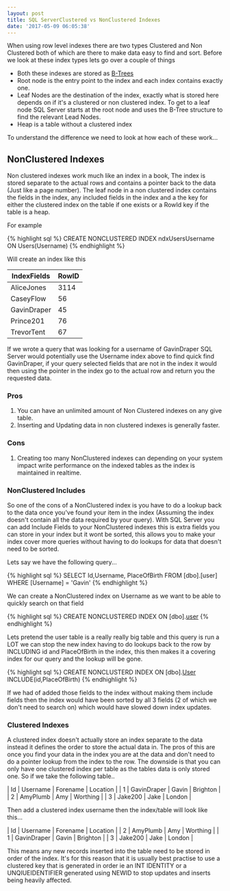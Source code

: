 ```yaml
---
layout: post
title: SQL ServerClustered vs NonClustered Indexes
date: '2017-05-09 06:05:38'
---
```

When using row level indexes there are two types Clustered and Non Clustered both of which are there to make data easy to find and sort. Before we look at these index types lets go over a couple of things

* Both these indexes are stored as [B-Trees](https://en.wikipedia.org/wiki/B-tree)
* Root node is the entry point to the index and each index contains exactly one.
* Leaf Nodes are the destination of the index, exactly what is stored here depends on if it's a clustered or non clustered index. To get to a leaf node SQL Server starts at the root node and uses the B-Tree structure to find the relevant Lead Nodes.
* Heap is a table without a clustered index

 To understand the difference we need to look at how each of these work...

## NonClustered Indexes ##
Non clustered indexes work much like an index in a book, The index is stored separate to the actual rows  and contains a pointer back to the data (Just like a page number). The leaf node in a non clustered index contains the fields in the index, any included fields in the index and a the key for either the clustered index on the table if one exists or a RowId key if the table is a heap.

For example 

{% highlight sql %}
CREATE NONCLUSTERED INDEX ndxUsersUsername ON Users(Username)
{% endhighlight %}

Will create an index like this

| IndexFields | RowID |
| --- | --- |
| AliceJones | 3114 |
| CaseyFlow | 56 |
| GavinDraper | 45 |
| Prince201 | 76 |
| TrevorTent | 67 |

If we wrote a query that was looking for a username of GavinDraper SQL Server would potentially use the Username index above to find quick find GavinDraper, if your query selected fields that are not in the index it would then using the pointer in the index go to the actual row and return you the requested data.

### Pros ###
1. You can have an unlimited amount of Non Clustered indexes on any give table.
2. Inserting and Updating data in non clustered indexes is generally faster.

### Cons ###
1. Creating too many NonClustered indexes can depending on your system impact write performance on the indexed tables as the index is maintained in realtime.

### NonClustered Includes ###
So one of the cons of a NonClustered index is you have to do a lookup back to the data once you've found your item in the index (Assuming the index doesn't contain all the data required by your query). With SQL Server you can add Include Fields to your NonClustered indexes this is extra fields you can store in your index but it wont be sorted, this allows you to make your index cover more queries without having to do lookups for data that doesn't need to be sorted.

Lets say we have the following query...

{% highlight sql %}
SELECT Id,Username, PlaceOfBirth FROM [dbo].[user] WHERE [Username] = 'Gavin'
{% endhighlight %}

We can create a NonClustered index on Username as we want to be able to quickly search on that field

{% highlight sql %}
CREATE NONCLUSTERED INDEX ON [dbo].[user](UserName)
{% endhighlight %}

Lets pretend the user table is a really really big table and this query is run a LOT we can stop the new index having to do lookups back to the row by INCLUDING id and PlaceOfBirth in the index, this then makes it a covering index for our query and the lookup will be gone.

{% highlight sql %}
CREATE NONCLUSTERD INDEX ON [dbo].[User](Username) INCLUDE(id,PlaceOfBirth)
{% endhighlight %}

If we had of added those fields to the index without making them include fields then the index would have been sorted by all 3 fields (2 of which we don't need to search on) which would have slowed down index updates.

### Clustered Indexes ###

A clustered index doesn't actually store an index separate to the data instead it defines the order to store the actual data in. The pros of this are once you find your data in the index you are at the data and don't need to do a pointer lookup from the index to the row. The downside is that you can only have one clustered index per table as the tables data is only stored one. So if we take the following table..

| Id | Username | Forename | Location |
| 1 | GavinDraper | Gavin | Brighton |
| 2 | AmyPlumb | Amy | Worthing |
| 3 | Jake200 | Jake | London |

Then add a  clustered index username then the index/table will look like this...

| Id | Username | Forename | Location |
| 2 | AmyPlumb | Amy | Worthing |
| 1 | GavinDraper | Gavin | Brighton |
| 3 | Jake200 | Jake | London |

This means any new records inserted into the table need to be stored in order of the index. It's for this reason that it is usually best practise to use a clustered key that is generated in order ie an INT IDENTITY or a UNQIUEIDENTIFIER generated using NEWID to stop updates and inserts being heavily affected. 



